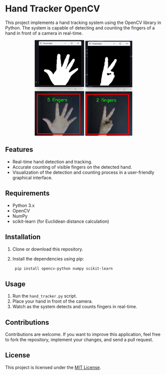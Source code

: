 # Hand Tracker OpenCV

This project implements a hand tracking system using the OpenCV library in Python. The system is capable of detecting and counting the fingers of a hand in front of a camera in real-time.

<p align="center">
  <img src="image-3.png" alt="Image 3" width="31.5%">
  <img src="image-1.png" alt="Image 1" width="30%">
</p>

## Features

- Real-time hand detection and tracking.
- Accurate counting of visible fingers on the detected hand.
- Visualization of the detection and counting process in a user-friendly graphical interface.

## Requirements

- Python 3.x
- OpenCV
- NumPy
- scikit-learn (for Euclidean distance calculation)

## Installation

1. Clone or download this repository.
2. Install the dependencies using pip:

   ```bash
    pip install opencv-python numpy scikit-learn
   ```

## Usage

1. Run the `hand_tracker.py` script.
2. Place your hand in front of the camera.
3. Watch as the system detects and counts fingers in real-time.

## Contributions

Contributions are welcome. If you want to improve this application, feel free to fork the repository, implement your changes, and send a pull request.

## License

This project is licensed under the [MIT License](LICENSE).

